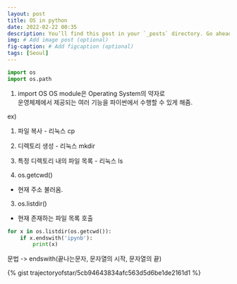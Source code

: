 ```yaml
---
layout: post
title: OS in python 
date: 2022-02-22 00:35
description: You’ll find this post in your `_posts` directory. Go ahead and edit it and re-build the site to see your changes. # Add post description (optional)
img: # Add image post (optional)
fig-caption: # Add figcaption (optional)
tags: [Seoul]
---
```


```python
import os
import os.path

```

1. import OS 
OS module은 Operating System의 약자로  
운영체제에서 제공되는 여러 기능을 파이썬에서 수행할 수 있게 해줌.

ex) 
1. 파일 복사 - 리눅스 cp
2. 디렉토리 생성 - 리눅스 mkdir 
3. 특정 디렉토리 내의 파일 목록 - 리눅스 ls 

2. os.getcwd()
- 현재 주소 불러옴.

3. os.listdir()
- 현재 존재하는 파일 목록 호출 

```python
for x in os.listdir(os.getcwd()):
    if x.endswith('ipynb'):
        print(x)
```

문법 -> endswith(끝나는문자, 문자열의 시작, 문자열의 끝) 

{% gist trajectoryofstar/5cb94643834afc563d5d6be1de2161d1 %}

